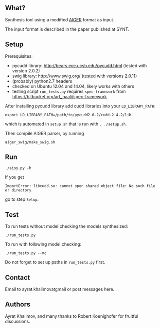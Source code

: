## What?

Synthesis tool using a modified [AIGER](http://fmv.jku.at/aiger/) format as input.

The input format is described in the paper published at SYNT.


## Setup
Prerequisites:

  - pycudd library: http://bears.ece.ucsb.edu/pycudd.html
    (tested with version 2.0.2)
  - swig library: http://www.swig.org/
    (tested with versions 2.0.11)
  - (probably) python2.7 headers
  - checked on Ubuntu 12.04 and 14.04, likely works with others
  - testing script `run_tests.py` requires `spec-framework` from https://bitbucket.org/art_haali/spec-framework

After installing pycudd library add cudd libraries into your `LD_LIBRARY_PATH`:

    export LD_LIBRARY_PATH=/path/to/pycudd2.0.2/cudd-2.4.2/lib

which is automated in `setup.sh` that is run with `. ./setup.sh`.

Then compile AIGER parser, by running

    aiger_swig/make_swig.sh


## Run

    ./aisy.py -h

If you get 

`ImportError: libcudd.so: cannot open shared object file: No such file or directory`

go to step `Setup`.


## Test
To run tests without model checking the models synthesized:

    ./run_tests.py

To run with following model checking:

    ./run_tests.py --mc

Do not forget to set up paths in `run_tests.py` first.


## Contact
Email to ayrat.khalimovatgmail or post messages here.


## Authors
Ayrat Khalimov, and many thanks to Robert Koenighofer for fruitful discussions.

